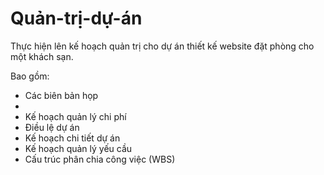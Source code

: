 # Quản-trị-dự-án
Thực hiện lên kế hoạch quản trị cho dự án thiết kế website đặt phòng cho một khách sạn.

Bao gồm:
- Các biên bản họp
- 
- Kế hoạch quản lý chi phí
- Điều lệ dự án
- Kế hoạch chi tiết dự án
- Kế hoạch quản lý yếu cầu
- Cấu trúc phân chia công việc (WBS)
